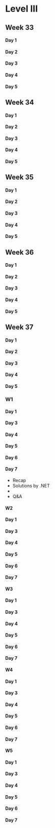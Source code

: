 # Level III

## Week 33

#### Day 1

#### Day 2

#### Day 3

#### Day 4

#### Day 5



## Week 34

#### Day 1

#### Day 2

#### Day 3

#### Day 4

#### Day 5



## Week 35

#### Day 1

#### Day 2

#### Day 3

#### Day 4

#### Day 5



## Week 36

#### Day 1

#### Day 2

#### Day 3

#### Day 4

#### Day 5



## Week 37

#### Day 1

#### Day 2

#### Day 3

#### Day 4

#### Day 5

### W1

#### Day 1

#### Day 3

#### Day 4

#### Day 5

#### Day 6

#### Day 7











* Recap
* Solutions by .NET
*
* Q\&A&#x20;

#### W2

#### Day 1

#### Day 3

#### Day 4

#### Day 5

#### Day 6

#### Day 7



#### W3

#### Day 1

#### Day 3

#### Day 4

#### Day 5

#### Day 6

#### Day 7



#### W4

#### Day 1

#### Day 3

#### Day 4

#### Day 5

#### Day 6

#### Day 7



#### W5

#### Day 1

#### Day 3

#### Day 4

#### Day 5

#### Day 6

#### Day 7
